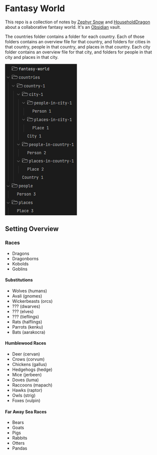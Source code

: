 # Fantasy World

This repo is a collection of notes by [Zephyr Snow](https://zephyrsnow.xyz) and [HouseholdDragon](https://github.com/householddragon) about a collaborative fantasy world. It's an [Obsidian](https://obsidian.md) vault.

The countries folder contains a folder for each country. Each of those folders contains an overview file for that country, and folders for cities in that country, people in that country, and places in that country. Each city folder contains an overview file for that city, and folders for people in that city and places in that city.

![An example of the folder structure](/images/folder-structure.png)

## Setting Overview

### Races

- Dragons
- Dragonborns
- Kobolds
- Goblins

#### Substitutions

- Wolves (humans)
- Avali (gnomes)
- Wickerbeasts (orcs)
- ??? (dwarves)
- ??? (elves)
- ??? (tieflings)
- Rats (halflings)
- Parrots (kenku)
- Bats (aarakocra)

#### Humblewood Races

- Deer (cervan)
- Crows (corvum)
- Chickens (gallus)
- Hedgehogs (hedge)
- Mice (jerbeen)
- Doves (luma)
- Raccoons (mapach)
- Hawks (raptor)
- Owls (strig)
- Foxes (vulpin)

#### Far Away Sea Races

- Bears
- Goats
- Pigs
- Rabbits
- Otters
- Pandas
